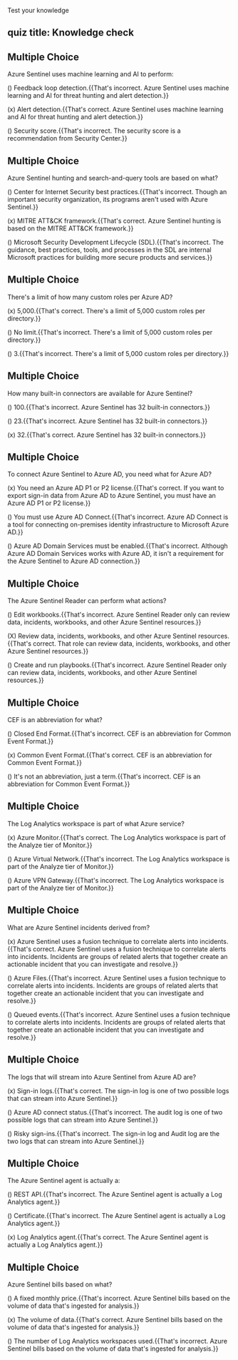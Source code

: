 Test your knowledge

## quiz title: Knowledge check

## Multiple Choice

Azure Sentinel uses machine learning and AI to perform:

() Feedback loop detection.{{That's incorrect. Azure Sentinel uses machine learning and AI for threat hunting and alert detection.}}

(x) Alert detection.{{That's correct. Azure Sentinel uses machine learning and AI for threat hunting and alert detection.}}

() Security score.{{That's incorrect. The security score is a recommendation from Security Center.}}

## Multiple Choice

Azure Sentinel hunting and search-and-query tools are based on what?

() Center for Internet Security best practices.{{That's incorrect. Though an important security organization, its programs aren't used with Azure Sentinel.}}

(x) MITRE ATT&CK framework.{{That's correct. Azure Sentinel hunting is based on the MITRE ATT&CK framework.}}

() Microsoft Security Development Lifecycle (SDL).{{That's incorrect. The guidance, best practices, tools, and processes in the SDL are internal Microsoft practices for building more secure products and services.}}

## Multiple Choice

There's a limit of how many custom roles per Azure AD?

(x) 5,000.{{That's correct. There's a limit of 5,000 custom roles per directory.}}

() No limit.{{That's incorrect. There's a limit of 5,000 custom roles per directory.}}

() 3.{{That's incorrect. There's a limit of 5,000 custom roles per directory.}}

## Multiple Choice

How many built-in connectors are available for Azure Sentinel?

() 100.{{That's incorrect. Azure Sentinel has 32 built-in connectors.}}

() 23.{{That's incorrect. Azure Sentinel has 32 built-in connectors.}}

(x) 32.{{That's correct. Azure Sentinel has 32 built-in connectors.}}

## Multiple Choice

To connect Azure Sentinel to Azure AD, you need what for Azure AD?

(x) You need an Azure AD P1 or P2 license.{{That's correct. If you want to export sign-in data from Azure AD to Azure Sentinel, you must have an Azure AD P1 or P2 license.}}

() You must use Azure AD Connect.{{That's incorrect. Azure AD Connect is a tool for connecting on-premises identity infrastructure to Microsoft Azure AD.}}

() Azure AD Domain Services must be enabled.{{That's incorrect. Although Azure AD Domain Services works with Azure AD, it isn't a requirement for the Azure Sentinel to Azure AD connection.}}

## Multiple Choice

The Azure Sentinel Reader can perform what actions?

() Edit workbooks.{{That's incorrect. Azure Sentinel Reader only can review data, incidents, workbooks, and other Azure Sentinel resources.}}

(X) Review data, incidents, workbooks, and other Azure Sentinel resources.{{That's correct. That role can review data, incidents, workbooks, and other Azure Sentinel resources.}}

() Create and run playbooks.{{That's incorrect. Azure Sentinel Reader only can review data, incidents, workbooks, and other Azure Sentinel resources.}}
## Multiple Choice

CEF is an abbreviation for what?

() Closed End Format.{{That's incorrect. CEF is an abbreviation for Common Event Format.}}

(x) Common Event Format.{{That's correct. CEF is an abbreviation for Common Event Format.}}

() It's not an abbreviation, just a term.{{That's incorrect. CEF is an abbreviation for Common Event Format.}}

## Multiple Choice

The Log Analytics workspace is part of what Azure service?

(x) Azure Monitor.{{That's correct. The Log Analytics workspace is part of the Analyze tier of Monitor.}}

() Azure Virtual Network.{{That's incorrect. The Log Analytics workspace is part of the Analyze tier of Monitor.}}

() Azure VPN Gateway.{{That's incorrect. The Log Analytics workspace is part of the Analyze tier of Monitor.}}

## Multiple Choice

What are Azure Sentinel incidents derived from?

(x) Azure Sentinel uses a fusion technique to correlate alerts into incidents.{{That's correct. Azure Sentinel uses a fusion technique to correlate alerts into incidents. Incidents are groups of related alerts that together create an actionable incident that you can investigate and resolve.}}

() Azure Files.{{That's incorrect. Azure Sentinel uses a fusion technique to correlate alerts into incidents. Incidents are groups of related alerts that together create an actionable incident that you can investigate and resolve.}}

() Queued events.{{That's incorrect. Azure Sentinel uses a fusion technique to correlate alerts into incidents. Incidents are groups of related alerts that together create an actionable incident that you can investigate and resolve.}}

## Multiple Choice

The logs that will stream into Azure Sentinel from Azure AD are?

(x) Sign-in logs.{{That's correct. The sign-in log is one of two possible logs that can stream into Azure Sentinel.}}

() Azure AD connect status.{{That's incorrect. The audit log is one of two possible logs that can stream into Azure Sentinel.}}

() Risky sign-ins.{{That's incorrect. The sign-in log and Audit log are the two logs that can stream into Azure Sentinel.}}

## Multiple Choice

The Azure Sentinel agent is actually a:

() REST API.{{That's incorrect. The Azure Sentinel agent is actually a Log Analytics agent.}}

() Certificate.{{That's incorrect. The Azure Sentinel agent is actually a Log Analytics agent.}}

(x) Log Analytics agent.{{That's correct. The Azure Sentinel agent is actually a Log Analytics agent.}}

## Multiple Choice

Azure Sentinel bills based on what?

() A fixed monthly price.{{That's incorrect. Azure Sentinel bills based on the volume of data that's ingested for analysis.}}

(x) The volume of data.{{That's correct. Azure Sentinel bills based on the volume of data that's ingested for analysis.}}

() The number of Log Analytics workspaces used.{{That's incorrect. Azure Sentinel bills based on the volume of data that's ingested for analysis.}}
